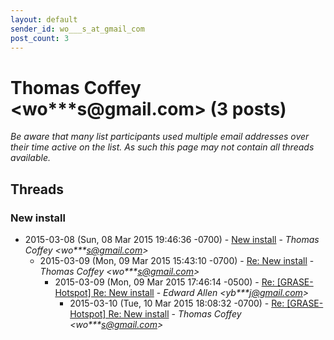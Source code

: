 ```yaml
---
layout: default
sender_id: wo___s_at_gmail_com
post_count: 3
---
```


# Thomas Coffey <wo***s<span>@</span>gmail.com> (3 posts)

_Be aware that many list participants used multiple email addresses over their time active on the list. As such this page may not contain all threads available._

## Threads

### New install
+ 2015-03-08 (Sun, 08 Mar 2015 19:46:36 -0700) - [New install](/archive/2015/03/e2d1b5657bab4820c3b17bd98f0aacb924c152084842405b8c3d2af8ea05332e) - _Thomas Coffey \<wo***s@gmail.com\>_
  + 2015-03-09 (Mon, 09 Mar 2015 15:43:10 -0700) - [Re: New install](/archive/2015/03/1da5a973edcc8c69a405a13f181b394f9db041e52b4212d74b6681a3d129f449) - _Thomas Coffey \<wo***s@gmail.com\>_
    + 2015-03-09 (Mon, 09 Mar 2015 17:46:14 -0500) - [Re: [GRASE-Hotspot] Re: New install](/archive/2015/03/8cd2c89ab67342026a123eea9abec3ea2a32e269a6f251d0876041bee4cf9f23) - _Edward Allen \<yb***j@gmail.com\>_
      + 2015-03-10 (Tue, 10 Mar 2015 18:08:32 -0700) - [Re: [GRASE-Hotspot] Re: New install](/archive/2015/03/f1e7e396e9c5c09eba9a9dab47135c0bbc8409cad5d6f8abd8080c9af1577da4) - _Thomas Coffey \<wo***s@gmail.com\>_

